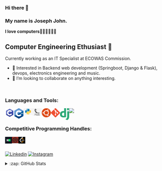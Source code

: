 ### Hi there 👋

### My name is Joseph John.

<strong>I love computers👨🏾‍💻👨🏾‍💻</strong> <br>



## Computer Engineering Ethusiast 🚀
 Currently working as an IT Specialist at ECOWAS Commission.
- 🎇 Interested in Backend web development (Springboot, Django & Flask), devops, electronics engineering and music.
- 👯 I’m looking to collaborate on anything interesting.
<!-- - ⚡Fun fact: . -->


<br />

### Languages and Tools:


<img align="left" width="30px" src="https://github.com/eriteria/eriteria/blob/main/images/c.png" />
<img align="left" width="30px" src="https://github.com/eriteria/eriteria/blob/main/images/cpp.png" />
<img align="left"  width="30px" src="https://github.com/eriteria/eriteria/blob/main/images/python.jpg" />
<img align="left" width="30px" src="https://github.com/eriteria/eriteria/blob/main/images/flask.png" />
<img align="left" width="30px" src="https://github.com/eriteria/eriteria/blob/main/images/ubuntu.png" />
<img align="left" width="30px" src="https://github.com/eriteria/eriteria/blob/main/images/git.png" />
<img align="left" width="30px" src="https://github.com/eriteria/eriteria/blob/main/images/django.png" />
<img align="left" width="30px" src="https://swimburger.net/media/fbqnp2ie/azure.svg" />






<br />
<br />



### Competitive Programming Handles:

<a href="https://www.hackerrank.com/joseph_john_ali1" target="_blank"><img align="left" width="22px" src="https://github.com/eriteria/eriteria/blob/main/images/hackerrank.png" /> </a>

<a href="https://www.codewars.com/users/Eriteria" target="_blank"><img align="left" width="22px" src="https://github.com/eriteria/eriteria/blob/main/images/codewars.png" /> </a>

<a href="https://leetcode.com/eriteria/" target="_blank"><img align="left" width="22px" src="https://github.com/eriteria/eriteria/blob/main/images/leetcode.png" /> </a>




<br /><br />




[![Linkedin](https://img.shields.io/badge/LinkedIn-blue.svg?style=for-the-badge&logo=linkedin)](https://www.linkedin.com/in/josephjohn-ali/)
[![Instagram](https://img.shields.io/badge/Instagram-gray.svg?style=for-the-badge&logo=instagram)](https://www.instagram.com/iam.josephjohn)



<details>
  <summary>:zap: GitHub Stats</summary>

<p align="center" height='130px'> <img src="https://github-readme-stats.vercel.app/api?username=eriteria&show_icons=true&hide_title=true&include_all_commits=true&line_height=21&count_private=true" alt="eriteria"/> <img src="https://github-readme-stats.vercel.app/api/top-langs/?username=eriteria&layout=compact&show_icons=true&hide_title=true" /> </p>
  </p>
</details>

<!--
<h3 align="center">🎧 I'm currently vibing to</h3>
<p align="center"> <img src="https://spotify-github-profile.vercel.app/api/view?uid=02wzmdpvlvhefquics3fkyn5u&cover_image=true&theme=default" alt="spotify"/></p>
<br />
<br />
-->

<!--
[![pass](https://github-readme-stats.vercel.app/api/pin/?username=eriteria&repo=pass&show_owner=true)](https://github.com/eriteria/pass)
-->



